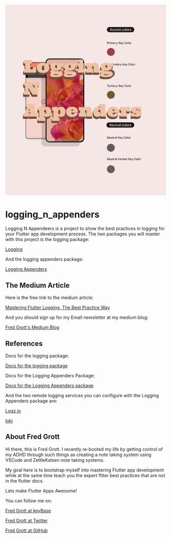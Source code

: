 ![logging n appenders](./media/logging-n-appenders.png)

# logging_n_appenders

Logging N Appendeers is a project to show the best practices in logging for your Flutter app development process. The two packages you will master with this project is the logging package:

[Logging](https://pub.dev/packages/logging)


And the logging appenders package:


[Logging Appenders](https://pub.dev/packages/logging_appenders)


## The Medium Article

Here is the free link to the medium article:


[Mastering Flutter Logging, The Best Practice Way]()

And you should sign up for my Email newsletter at my medium blog:

[Fred Grott's Medium Blog](https://fredgrott.medium.com)


## References

Docs for the logging package:

[Docs for the logging package](https://pub.dev/packages/logging)

Docs for the Logging Appenders Package:

[Docs for the Logging Appenders package](https://pub.dev/packages/logging_appenders)

And the two remote logging services you can configure with the Logging Appenders package are:

[Logz io](https://logz.io/)

[loki](https://grafana.com/oss/loki/)


## About Fred Grott

Hi there, this is Fred Grott. I recently re-booted my life by getting control of my ADHD through such things as creating a note taking system using VSCode and ZettleKatsen note taking systems. 

My goal here is to bootstrap myself into mastering Flutter app development while at the same time teach you the expert fltter best practices that are not in the flutter docs.

Lets make Flutter Apps Awesome!

You can follow me on:

[Fred Grott at keyBase](https://keybase.io/fredgrott)


[Fred Grott at Twitter](https://twitter.com/fredgrott)


[Fred Grott at GitHub](https://github.com/fredgrott)


